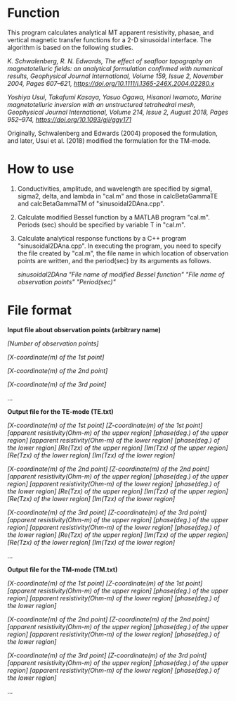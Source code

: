 # Function
This program calculates analytical MT apparent resistivity, phasae, and vertical magnetic transfer functions for a 2-D sinusoidal interface.
The algorithm is based on the following studies.

*K. Schwalenberg, R. N. Edwards, The effect of seafloor topography on magnetotelluric fields: an analytical formulation confirmed with numerical results, Geophysical Journal International, Volume 159, Issue 2, November 2004, Pages 607–621, https://doi.org/10.1111/j.1365-246X.2004.02280.x*

*Yoshiya Usui, Takafumi Kasaya, Yasuo Ogawa, Hisanori Iwamoto, Marine magnetotelluric inversion with an unstructured tetrahedral mesh, Geophysical Journal International, Volume 214, Issue 2, August 2018, Pages 952–974, https://doi.org/10.1093/gji/ggy171*

Originally, Schwalenberg and Edwards (2004) proposed the formulation, and later, Usui et al. (2018) modified the formulation for the TM-mode.

# How to use
1) Conductivities, amplitude, and wavelength are specified by sigma1, sigma2, delta, and lambda in "cal.m" and those in calcBetaGammaTE and calcBetaGammaTM of "sinusoidal2DAna.cpp".
2) Calculate modified Bessel function by a MATLAB program "cal.m". Periods (sec) should be specified by variable T in "cal.m".
3) Calculate analytical response functions by a C++ program "sinusoidal2DAna.cpp". In executing the program, you need to specify the file created by "cal.m", the file name in which location of observation points are written, and the period(sec) by its arguments as follows.

   *sinusoidal2DAna  "File name of modified Bessel function" "File name of observation points" "Period(sec)"*

# File format
  **Input file about observation points (arbitrary name)**

  *[Number of observation points]*

  *[X-coordinate(m) of the 1st point]*

  *[X-coordinate(m) of the 2nd point]*

  *[X-coordinate(m) of the 3rd point]*

  ...
  
  **Output file for the TE-mode (TE.txt)**
  
  *[X-coordinate(m) of the 1st point] [Z-coordinate(m) of the 1st point] [apparent resistivity(Ohm-m) of the upper region] [phase(deg.) of the upper region] [apparent resistivity(Ohm-m) of the lower region] [phase(deg.) of the lower region] [Re(Tzx) of the upper region] [Im(Tzx) of the upper region] [Re(Tzx) of the lower region] [Im(Tzx) of the lower region]*
  
  *[X-coordinate(m) of the 2nd point] [Z-coordinate(m) of the 2nd point] [apparent resistivity(Ohm-m) of the upper region] [phase(deg.) of the upper region] [apparent resistivity(Ohm-m) of the lower region] [phase(deg.) of the lower region] [Re(Tzx) of the upper region] [Im(Tzx) of the upper region] [Re(Tzx) of the lower region] [Im(Tzx) of the lower region]*
  
  *[X-coordinate(m) of the 3rd point] [Z-coordinate(m) of the 3rd point] [apparent resistivity(Ohm-m) of the upper region] [phase(deg.) of the upper region] [apparent resistivity(Ohm-m) of the lower region] [phase(deg.) of the lower region] [Re(Tzx) of the upper region] [Im(Tzx) of the upper region] [Re(Tzx) of the lower region] [Im(Tzx) of the lower region]*
  
  ...
    
  **Output file for the TM-mode (TM.txt)**
  
  *[X-coordinate(m) of the 1st point] [Z-coordinate(m) of the 1st point] [apparent resistivity(Ohm-m) of the upper region] [phase(deg.) of the upper region] [apparent resistivity(Ohm-m) of the lower region] [phase(deg.) of the lower region]*
  
  *[X-coordinate(m) of the 2nd point] [Z-coordinate(m) of the 2nd point] [apparent resistivity(Ohm-m) of the upper region] [phase(deg.) of the upper region] [apparent resistivity(Ohm-m) of the lower region] [phase(deg.) of the lower region]*
  
  *[X-coordinate(m) of the 3rd point] [Z-coordinate(m) of the 3rd point] [apparent resistivity(Ohm-m) of the upper region] [phase(deg.) of the upper region] [apparent resistivity(Ohm-m) of the lower region] [phase(deg.) of the lower region]*
 
  ...
  
